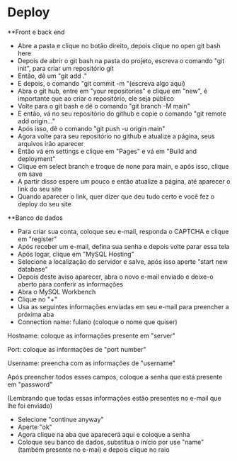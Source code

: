 # Deploy

**Front e back end
- Abre a pasta e clique no botão direito, depois clique no open git bash here
- Depois de abrir o git bash na pasta do projeto, escreva o comando "git init", para criar um repositório git
- Então, dê um "git add ."
-  E depois, o comando "git commit -m "(escreva algo aqui)
- Abra o git hub, entre em "your repositories" e clique em "new", é importante que ao criar o repositório, ele seja público
- Volte para o git bash e dê o comando "git branch -M main"
- E então, vá no seu repositório do github e copie o comando "git remote add origin..."
- Após isso, dê o comando "git push -u origin main"
- Agora volte para seu repositório no github e atualize a página, seus arquivos irão aparecer
- Então vá em settings e clique em "Pages" e vá em "Build and deployment"
- Clique em select branch e troque de none para main, e após isso, clique em save
- A partir disso espere um pouco e então atualize a página, até aparecer o link do seu site
- Quando aparecer o link, quer dizer que deu tudo certo e você fez o deploy do seu site

**Banco de dados
- Para criar sua conta, coloque seu e-mail, responda o CAPTCHA e clique em "register"
- Após receber um e-mail, defina sua senha e depois volte parar essa tela
- Após logar, clique em "MySQL Hosting"
- Selecione a localização do servidor e salve, após isso aperte "start new database"
- Depois deste aviso aparecer, abra o novo e-mail enviado e deixe-o aberto para conferir as informações
- Abra o MySQL Workbench
- Clique no "+"
- Usa as seguintes informações enviadas em seu e-mail para preencher a próxima aba
- Connection name: fulano (coloque o nome que quiser)

Hostname: coloque as informações presente em "server"

Port: coloque as informações de "port number"

Username: preencha com as informações de "username"

Após preencher todos esses campos, coloque a senha que está presente em  "password"

(Lembrando que todas essas informações estão presentes no e-mail que lhe foi enviado)
- Selecione "continue anyway"
- Aperte "ok"
- Agora clique na aba que aparecerá aqui e coloque a senha
- Coloque seu banco de dados, substitua o início por use "name" (também presente no e-mai) e depois clique no raio
